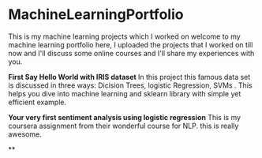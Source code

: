 # MachineLearningPortfolio
This is my machine learning projects which I worked on
welcome to my machine learning portfolio
here, I uploaded the  projects that I worked on till now and I'll discuss some online courses and I'll share my experiences with you.

**First Say Hello World with IRIS dataset**
In this project this famous data set is discussed in three ways: Dicision Trees, logistic Regression, SVMs . This helps you dive into machine learning and sklearn library with simple yet efficient example.

**Your very first sentiment analysis using logistic regression**
This is my coursera assignment from their wonderful course for NLP. this is really awesome. 

**
